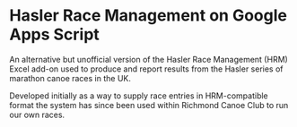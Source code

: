 Hasler Race Management on Google Apps Script
============================================

An alternative but unofficial version of the Hasler Race Management (HRM) Excel add-on used to produce and report results from the Hasler series of marathon canoe races in the UK.

Developed initially as a way to supply race entries in HRM-compatible format the system has since been used within Richmond Canoe Club to run our own races.